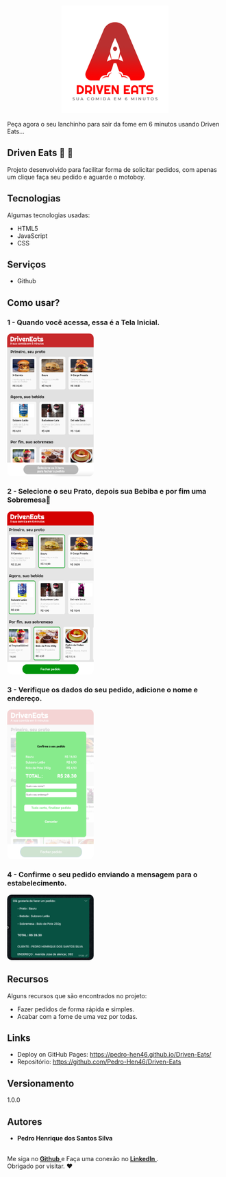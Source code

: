 
<div style=" display: flex; justify-content: center"><img style="height:250px;" src="./lib/ReadmeImages/DrivenEatsLogo.png"></div><br />
Peça agora o seu lanchinho para sair da fome em 6 minutos usando Driven Eats... 

## Driven Eats  🍔 🍟
Projeto desenvolvido para facilitar forma de solicitar pedidos, com apenas um clique faça seu pedido e aguarde o motoboy. 

## Tecnologias 
Algumas tecnologias usadas:

* HTML5
* JavaScript
* CSS

## Serviços
* Github

## Como usar?

### 1 - Quando você acessa, essa é a Tela Inicial.

<img style="width: 40%; border-radius: 10px;" src="./lib/ReadmeImages/TelaInicial.png"><br />

### 2 - Selecione o seu Prato, depois sua Bebiba e por fim uma Sobremesa🍟

<img style="width: 40%; border-radius: 10px;" src="./lib/ReadmeImages/FecharPedido.png">

### 3 - Verifique os dados do seu pedido, adicione o nome e endereço.

<img style="width: 40%; border-radius: 10px;" src="./lib/ReadmeImages/DadosUser.png"><br />

### 4 - Confirme o seu pedido enviando a mensagem para o estabelecimento. 

<img style="width: 40%; border-radius: 10px;" src="./lib/ReadmeImages/ConfirmarPedido.png"><br />


## Recursos

Alguns recursos que são encontrados no projeto:
 - Fazer pedidos de forma rápida e simples.
 - Acabar com a fome de uma vez por todas.


## Links
  - Deploy on GitHub Pages: https://pedro-hen46.github.io/Driven-Eats/
  - Repositório: https://github.com/Pedro-Hen46/Driven-Eats

  ## Versionamento
  1.0.0

  ## Autores

  * **Pedro Henrique dos Santos Silva** 

  <br />
  Me siga no <a href="https://github.com/login?return_to=https%3A%2F%2Fgithub.com%2FPedro-Hen46" target="_blank"><strong>Github</strong> </a> e Faça uma conexão no <a href="https://www.linkedin.com/in/pedro-silva-05012289" target="_blank"><strong>LinkedIn</strong> </a>.<br/> 
  Obrigado por visitar. ❤
